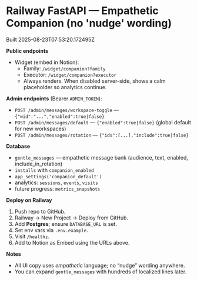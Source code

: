 # Railway FastAPI — Empathetic Companion (no 'nudge' wording)
Built 2025-08-23T07:53:20.172495Z

**Public endpoints**
- Widget (embed in Notion):
  - Family: `/widget/companion?family`
  - Executor: `/widget/companion?executor`
  - Always renders. When disabled server-side, shows a calm placeholder so analytics continue.

**Admin endpoints** (Bearer `ADMIN_TOKEN`):
- `POST /admin/messages/workspace-toggle` — `{"wid":"...","enabled":true|false}`
- `POST /admin/messages/default` — `{"enabled":true|false}` (global default for new workspaces)
- `POST /admin/messages/rotation` — `{"ids":[...],"include":true|false}`

**Database**
- `gentle_messages` — empathetic message bank (audience, text, enabled, include_in_rotation)
- `installs` with `companion_enabled`
- `app_settings('companion_default')`
- analytics: `sessions`, `events`, `visits`
- future progress: `metrics_snapshots`

**Deploy on Railway**
1. Push repo to GitHub.
2. Railway → New Project → Deploy from GitHub.
3. Add **Postgres**; ensure `DATABASE_URL` is set.
4. Set env vars via `.env.example`.
5. Visit `/healthz`.
6. Add to Notion as Embed using the URLs above.

**Notes**
- All UI copy uses *empathetic* language; no “nudge” wording anywhere.
- You can expand `gentle_messages` with hundreds of localized lines later.
